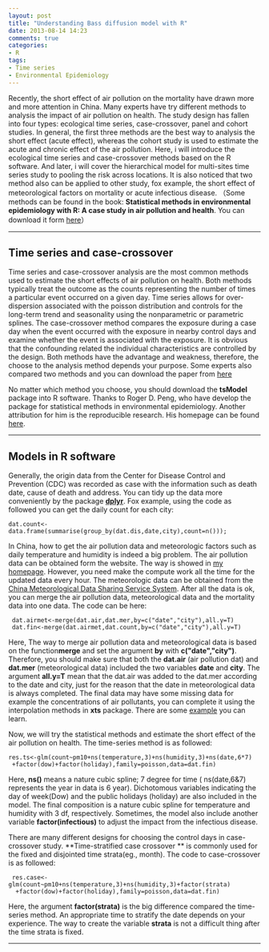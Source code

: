 ```yaml
---
layout: post
title: "Understanding Bass diffusion model with R"
date: 2013-08-14 14:23
comments: true
categories: 
- R
tags:
- Time series
- Environmental Epidemiology
---
```



Recently, the short effect of air pollution on the mortality have drawn more and more attention in China. Many experts have try different methods to analysis the impact of air pollution on health. The study design has fallen into four types: ecological time series, case-crossover, panel and cohort studies. In general, the first three methods are the best way to analysis the short effect (acute effect), whereas the cohort study is used to estimate the acute and chronic effect of the air pollution. Here, i will introduce the ecological time series and case-crossover methods based on the R software. And later, i will cover the hierarchical model for multi-sites time series study to pooling the risk across locations. It is also noticed that two method also can be applied to other study, fox example, the short effect of meteorological factors on mortality or acute infectious disease. 
（Some methods can be found in the book: ****Statistical methods in environmental epidemiology with R: A case study in air pollution and health****. You can download it form [here](http://bbs.pinggu.org/thread-710855-1-1.html)）

-------------------------------
## Time series and case-crossover

 Time series and case-crossover analysis are the most common methods used to estimate the short effects of air pollution on health. Both methods typically treat the outcome as the counts representing the number of times a particular event occurred on a given day. Time series allows for over-dispersion  associated with the poisson distribution and controls for the long-term trend and seasonality using the nonparametric or parametric splines. The case-crossover method compares the exposure during a case day when the event occurred with the exposure in nearby control days and examine whether the event is associated with the exposure. It is obvious that the confounding related the individual characteristics are controlled by the design. Both methods have the advantage and weakness, therefore, the choose to the analysis method depends your purpose. Some experts also compared two methods and you can download the paper from [here](http://www.sciencedirect.com/science/article/pii/S0048969710010983)
 
 No matter which method you choose, you should download the **tsModel** package into R software. Thanks to Roger D. Peng, who have develop the package for statistical methods in environmental epidemiology. Another attribution for him is the reproducible research. His homepage can be found [here](http://www.biostat.jhsph.edu/~rpeng/). 

---------------------
## Models in R software ##

  Generally, the origin data from the Center for Disease Control and Prevention (CDC) was recorded as case with the information such as death date, cause of death and address. You can tidy up the data more conveniently by the package [**dplyr**](http://cran.r-project.org/web/packages/dplyr/index.html). Fox example, using the code as followed you can get the daily count for each city:

    dat.count<-data.frame(summarise(group_by(dat.dis,date,city),count=n()));

  In China, how to get the air pollution data and meteorologic factors such as daily temperature and humidity is indeed a big problem. The air pollution data can be obtained form the website. The way is showed in [my homepage](http://spatial-r.github.io/en/2014/06/How-to-get-air-quality-data-from-website/). However, you need make the compute work all the time for the updated data every hour. The meteorologic data can be obtained from the [China Meteorological Data Sharing Service System](http://cdc.cma.gov.cn/home.do). After all the data is ok, you can merge the air pollution data, meteorological data and the mortality data into one data. The code can be here:
     
     dat.airmet<-merge(dat.air,dat.mer,by=c("date","city"),all.y=T)
     dat.fin<-merge(dat.airmet,dat.count,by=c("date","city"),all.y=T)

  Here, The way to merge air pollution data and meteorological data is based on the function**merge** and set the argument **by** with **c("date","city")**. Therefore, you should make sure that both the **dat.air** (air pollution dat) and **dat.mer** (meteorological data) included the two variables **date** and **city**. The argument **all.y=T** mean that the dat.air was added to the dat.mer according to the date and city, just for the reason that the date in meteorological data is always completed. The final data may have some missing data for example the concentrations of air pollutants, you can complete it using the interpolation methods in **xts** package. There are some [example](http://cos.name/cn/topic/129915/) you can learn.

  Now, we will try the statistical methods and estimate the short effect of the air pollution on health. The time-series method is as followed:
 
    res.ts<-glm(count~pm10+ns(temperature,3)+ns(humidity,3)+ns(date,6*7)  
     +factor(dow)+factor(holiday),family=poisson,data=dat.fin)   
    

  Here, **ns()** means a nature cubic spline; 7 degree for time ( ns(date,6&7) represents the year in data is 6 year). Dichotomous variables indicating the day of week(Dow) and the public holidays (holiday) are also included in the model. The final composition is a nature cubic spline for temperature and humidity with 3 df, respectively. Sometimes, the model also include another variable **factor(infectious)** to adjust the impact from the infectious disease. 

  There are many different designs for choosing the control days in case-crossover study. **Time-stratified case crossover ** is commonly used for the fixed and disjointed time strata(eg., month). The code to case-crossover is as followed:
       
     res.case<-glm(count~pm10+ns(temperature,3)+ns(humidity,3)+factor(strata)  
      +factor(dow)+factor(holiday),family=poisson,data=dat.fin)

  Here, the argument **factor(strata)** is the big difference compared the time-series method. 
  An appropriate time to stratify the date depends on your experience. The way to create the variable **strata** is not a difficult thing after the time strata is fixed.    
  
  --------------------------------------------------------------------